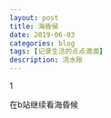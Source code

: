 ```yaml
---
layout: post
title: 海昏侯
date: 2019-06-03
categories: blog
tags: [记录生活的点点滴滴]
description: 流水账
---
```


1 

在b站继续看海昏候











